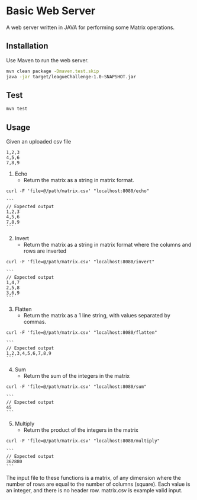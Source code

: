 # Basic Web Server

A web server written in JAVA for performing some Matrix operations.

## Installation

Use Maven to run the web server.

```bash
mvn clean package -Dmaven.test.skip
java -jar target/leagueChallenge-1.0-SNAPSHOT.jar
```

## Test

```java
mvn test
```

## Usage

Given an uploaded csv file
```
1,2,3
4,5,6
7,8,9
```

1. Echo
    - Return the matrix as a string in matrix format.
```
curl -F 'file=@/path/matrix.csv' "localhost:8080/echo"
```

    ```
    // Expected output
    1,2,3
    4,5,6
    7,8,9
    ```

2. Invert
    - Return the matrix as a string in matrix format where the columns and rows are inverted
```
curl -F 'file=@/path/matrix.csv' "localhost:8080/invert"
```
    ```
    // Expected output
    1,4,7
    2,5,8
    3,6,9
    ``` 
3. Flatten
    - Return the matrix as a 1 line string, with values separated by commas.
```
curl -F 'file=@/path/matrix.csv' "localhost:8080/flatten"
```
    ```
    // Expected output
    1,2,3,4,5,6,7,8,9
    ``` 
4. Sum
    - Return the sum of the integers in the matrix
```
curl -F 'file=@/path/matrix.csv' "localhost:8080/sum"
```
    ```
    // Expected output
    45
    ``` 
5. Multiply
    - Return the product of the integers in the matrix
```
curl -F 'file=@/path/matrix.csv' "localhost:8080/multiply"
```
    ```
    // Expected output
    362880
    ``` 

The input file to these functions is a matrix, of any dimension where the number of rows are equal to the number of columns (square). Each value is an integer, and there is no header row. matrix.csv is example valid input. 


